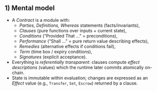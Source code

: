 ## 1) Mental model
* A *Contract* is a module with:
  * *Parties, Definitions, Whereas* statements (facts/invariants),
  * *Clauses* (pure functions over inputs + current state),
  * *Conditions* (“Provided That …” = preconditions),
  * *Performance* (“Shall …” = pure return value describing effects),
  * *Remedies* (alternative effects if conditions fail),
  * *Term* (time box / expiry conditions),
  * *Signatures* (explicit acceptance).
* Everything is *referentially transparent*: clauses compute *effect descriptions* (values) which the runtime later commits atomically on-chain.
* State is immutable within evaluation; changes are expressed as an *Effect* value (e.g., `Transfer`, `Set`, `Escrow`) returned by a clause.
